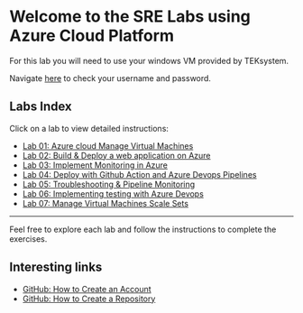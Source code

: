 # Welcome to the SRE Labs using Azure Cloud Platform

For this lab you will need to use your windows VM provided by TEKsystem.

Navigate [here](Allfiles/Labs/win_vms.md) to check your username and password.

## Labs Index

Click on a lab to view detailed instructions:

- [Lab 01: Azure cloud Manage Virtual Machines](Instructions/Labs/AZ_SRE_lab_01.md)  
- [Lab 02: Build & Deploy a web application on Azure](Instructions/Labs/AZ_SRE_lab_02.md)  
- [Lab 03: Implement Monitoring in Azure](Instructions/Labs/AZ_SRE_lab_03.md)  
- [Lab 04:  Deploy with Github Action and Azure Devops Pipelines](Instructions/Labs/AZ_SRE_lab_04.md)  
- [Lab 05: Troubleshooting & Pipeline Monitoring](Instructions/Labs/AZ_SRE_lab_05.md)  
- [Lab 06: Implementing testing with Azure Devops](Instructions/Labs/AZ_SRE_lab_06.md)  
- [Lab 07: Manage Virtual Machines Scale Sets](Instructions/Labs/AZ_SRE_lab_07.md)   

---

Feel free to explore each lab and follow the instructions to complete the exercises.


## Interesting links 

- [GitHub: How to Create an Account](https://docs.github.com/en/get-started/start-your-journey/creating-an-account-on-github)  
- [GitHub: How to Create a Repository](https://docs.github.com/en/repositories/creating-and-managing-repositories/quickstart-for-repositories)
